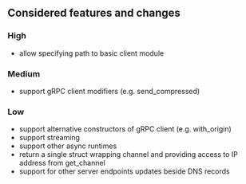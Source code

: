 ## Considered features and changes

### High
- allow specifying path to basic client module

### Medium
- support gRPC client modifiers (e.g. send_compressed)

### Low
- support alternative constructors of gRPC client (e.g. with_origin)
- support streaming
- support other async runtimes
- return a single struct wrapping channel and providing access to IP address from get_channel
- support for other server endpoints updates beside DNS records
